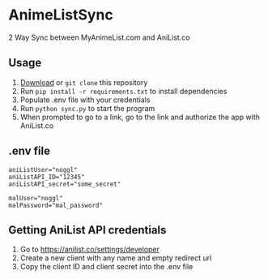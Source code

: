 # AnimeListSync
2 Way Sync between MyAnimeList.com and AniList.co

## Usage
1. [Download](https://github.com/noggl/AnimeListSync/archive/refs/heads/main.zip) or `git clone` this repository
2. Run `pip install -r requirements.txt` to install dependencies
3. Populate .env file with your credentials
4. Run `python sync.py` to start the program
5. When prompted to go to a link, go to the link and authorize the app with AniList.co

## .env file

```
aniListUser="noggl"
aniListAPI_ID="12345"
aniListAPI_secret="some_secret"

malUser="noggl"
malPassword="mal_password"
```

## Getting AniList API credentials
1. Go to https://anilist.co/settings/developer
2. Create a new client with any name and empty redirect url
3. Copy the client ID and client secret into the .env file